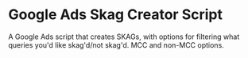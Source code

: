 # Google Ads Skag Creator Script

A Google Ads script that creates SKAGs, with options for filtering what queries you'd like skag'd/not skag'd. MCC and non-MCC options.
